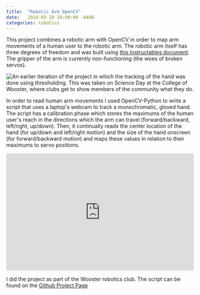 ```yaml
---
title:  "Robotic Arm OpenCV"
date:   2016-03-10 18:00:00 -0400
categories: robotics
---
```


This project combines a robotic arm with OpenCV in order to map arm movements of a human user to the robotic arm. The robotic arm itself has three degrees of freedom and was built using [this Instructables document](http://www.instructables.com/id/Pocket-Sized-Robot-Arm-meArm-V04/). The gripper of the arm is currently non-functioning (the woes of broken servos).

![An earlier iteration of the project in which the tracking of the hand was done using thresholding. This was taken on Science Day at the College of Wooster, where clubs get to show members of the community what they do.]({{site.baseurl}}/assets/science-day.png)

In order to read human arm movements I used OpenCV-Python to write a script that uses a laptop's webcam to track a monochromatic, gloved hand. The script has a calibration phase which stores the maximums of the human user's reach in the directions which the arm can travel (forward/backward, left/right, up/down). Then, it continually reads the center location of the hand (for up/down and left/right motion) and the size of the hand onscreen (for forward/backward motion) and maps these values in relation to their maximums to servo positions.

<iframe width="100%" height="315" src="http://www.youtube.com/embed/rfqXUseKGMc" frameborder="0" allow="autoplay; encrypted-media" allowfullscreen></iframe>  

I did the project as part of the Wooster robotics club. The script can be found on the [Github Project Page](https://github.com/joemac875/robot-arm-opencv)

